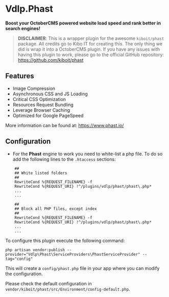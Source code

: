 # Vdlp.Phast

**Boost your OctoberCMS powered website load speed and rank better in search engines!**

> **DISCLAIMER**: This is a wrapper plugin for the awesome `kiboit/phast` package. All credits go to Kibo IT for creating this.
The only thing we did is wrap it into a OctoberCMS plugin. If you have any issues with having this plugin to work, please go to the official GitHub repository: https://github.com/kiboit/phast

## Features

- Image Compression
- Asynchronous CSS and JS Loading
- Critical CSS Optimization
- Resources Request Bundling
- Leverage Browser Caching
- Optimized for Google PageSpeed

More information can be found at: https://www.phast.io/

## Configuration

* For the **Phast** engine to work you need to white-list a php file. To do so add the following lines to the `.htaccess` sections:

```
    ##
    ## White listed folders
    ##
    RewriteCond %{REQUEST_FILENAME} -f
    RewriteCond %{REQUEST_URI} !^/plugins/vdlp/phast/phast\.php*
    ...
    ...
```

```
    ##
    ## Block all PHP files, except index
    ##
    RewriteCond %{REQUEST_FILENAME} -f
    RewriteCond %{REQUEST_URI} !^/plugins/vdlp/phast/phast\.php*
    ...
    ... 
```

To configure this plugin execute the following command:

`php artisan vendor:publish --provider="Vdlp\Phast\ServiceProviders\PhastServiceProvider" --tag="config"`

This will create a `config/phast.php` file in your app where you can modify the configuration.

Please check the default configuration in `vendor/kiboit/phast/src/Environment/config-default.php`.
